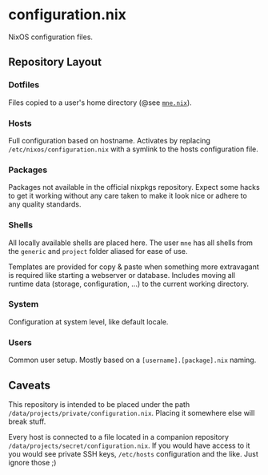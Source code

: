 # configuration.nix

NixOS configuration files.

## Repository Layout

### Dotfiles

Files copied to a user's home directory (@see [`mne.nix`](https://github.com/mneudert/configuration.nix/blob/master/users/mne.nix)).

### Hosts

Full configuration based on hostname. Activates by replacing `/etc/nixos/configuration.nix` with a symlink to the hosts configuration file.

### Packages

Packages not available in the official nixpkgs repository. Expect some hacks to get it working without any care taken to make it look nice or adhere to any quality standards.

### Shells

All locally available shells are placed here. The user `mne` has all shells from the `generic` and `project` folder aliased for ease of use.

Templates are provided for copy & paste when something more extravagant is required like starting a webserver or database. Includes moving all runtime data (storage, configuration, ...) to the current working directory.

### System

Configuration at system level, like default locale.

### Users

Common user setup. Mostly based on a `[username].[package].nix` naming.

## Caveats

This repository is intended to be placed under the path `/data/projects/private/configuration.nix`. Placing it somewhere else will break stuff.

Every host is connected to a file located in a companion repository `/data/projects/secret/configuration.nix`. If you would have access to it you would see private SSH keys, `/etc/hosts` configuration and the like. Just ignore those ;)
